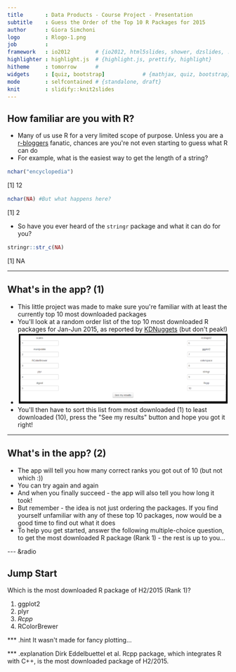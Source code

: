 ```yaml
---
title       : Data Products - Course Project - Presentation
subtitle    : Guess the Order of the Top 10 R Packages for 2015
author      : Giora Simchoni
logo        : Rlogo-1.png
job         : 
framework   : io2012        # {io2012, html5slides, shower, dzslides, ...}
highlighter : highlight.js  # {highlight.js, prettify, highlight}
hitheme     : tomorrow      # 
widgets     : [quiz, bootstrap]            # {mathjax, quiz, bootstrap}
mode        : selfcontained # {standalone, draft}
knit        : slidify::knit2slides
---
```


## How familiar are you with R?

* Many of us use R for a very limited scope of purpose. Unless you are a [r-bloggers](http://r-bloggers.com) fanatic, chances are you're not even starting to guess what R can do
* For example, what is the easiest way to get the length of a string?

```r
nchar("encyclopedia")
```

[1] 12

```r
nchar(NA) #But what happens here?
```

[1] 2
* So have you ever heard of the ```stringr``` package and what it can do for you?

```r
stringr::str_c(NA)
```

[1] NA

--- 

## What's in the app? (1)

* This little project was made to make sure you're familiar with at least the currently top 10 most downloaded packages
* You'll look at a random order list of the top 10 most downloaded R packages for Jan-Jun 2015, as reported by [KDNuggets](http://kdnuggets.com) (but don't peak!)
* ![project screenshot](assets/img/project_screenshot.PNG)
* You'll then have to sort this list from most downloaded (1) to least downloaded (10), press the "See my results" button and hope you got it right!

--- 

## What's in the app? (2)

* The app will tell you how many correct ranks you got out of 10 (but not which :))
* You can try again and again
* And when you finally succeed - the app will also tell you how long it took!
* But remember - the idea is not just ordering the packages. If you find yourself unfamiliar with any of these top 10 packages, now would be a good time to find out what it does
* To help you get started, answer the following multiple-choice question, to get the most downloaded R package (Rank 1) - the rest is up to you...

--- &radio 

## Jump Start

Which is the most downloaded R package of H2/2015 (Rank 1)?

1. ggplot2
2. plyr
3. _Rcpp_
4. RColorBrewer

*** .hint
It wasn't made for fancy plotting...

*** .explanation
Dirk Eddelbuettel et al. Rcpp package, which integrates R with C++, is the most downloaded package of H2/2015.
